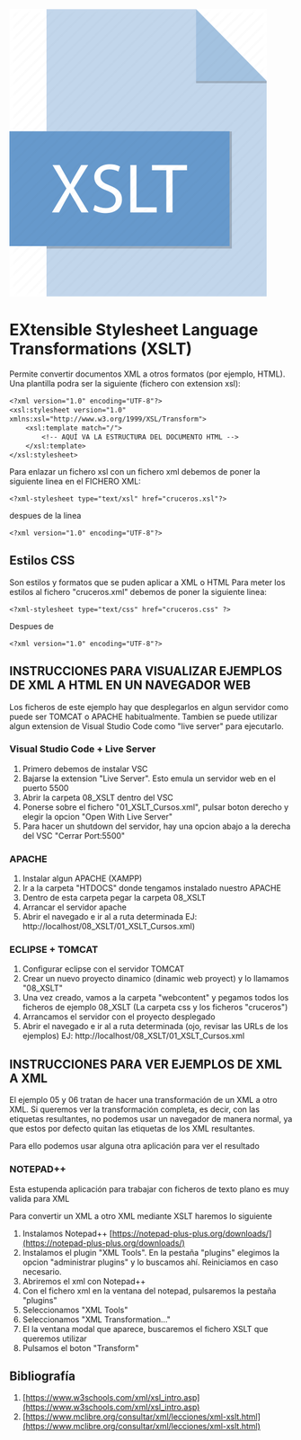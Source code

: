 ![XSLT](img/xslt.png "Aprende XSLT!!")
# EXtensible Stylesheet Language Transformations (XSLT)

Permite convertir documentos XML a otros formatos (por ejemplo, HTML). Una plantilla podra ser la siguiente (fichero con extension xsl):

	<?xml version="1.0" encoding="UTF-8"?>
	<xsl:stylesheet version="1.0" xmlns:xsl="http://www.w3.org/1999/XSL/Transform">
		<xsl:template match="/">
			<!-- AQUÍ VA LA ESTRUCTURA DEL DOCUMENTO HTML -->
		</xsl:template>
	</xsl:stylesheet>

Para enlazar un fichero xsl con un fichero xml debemos de poner la 
siguiente linea en el FICHERO XML:

	<?xml-stylesheet type="text/xsl" href="cruceros.xsl"?>
	
despues de la linea

	<?xml version="1.0" encoding="UTF-8"?>


## Estilos CSS

Son estilos y formatos que se puden aplicar a XML o HTML
Para meter los estilos al fichero "cruceros.xml" debemos de poner
la siguiente linea:

	<?xml-stylesheet type="text/css" href="cruceros.css" ?>

Despues de 

	<?xml version="1.0" encoding="UTF-8"?>

## INSTRUCCIONES PARA VISUALIZAR EJEMPLOS DE XML A HTML EN UN NAVEGADOR WEB

Los ficheros de este ejemplo hay que desplegarlos en algun servidor como puede ser TOMCAT o APACHE
habitualmente. Tambien se puede utilizar algun extension de Visual Studio Code como "live server"
para ejecutarlo.

### Visual Studio Code + Live Server

1. Primero debemos de instalar VSC
2. Bajarse la extension "Live Server". Esto emula un servidor web en el puerto 5500
3. Abrir la carpeta 08_XSLT dentro del VSC
4. Ponerse sobre el fichero "01_XSLT_Cursos.xml", pulsar boton derecho y elegir la opcion
"Open With Live Server"
5. Para hacer un shutdown del servidor, hay una opcion abajo a la derecha del VSC "Cerrar Port:5500"

### APACHE

1. Instalar algun APACHE (XAMPP) 
2. Ir a la carpeta "HTDOCS" donde tengamos instalado nuestro APACHE
3. Dentro de esta carpeta pegar la carpeta 08_XSLT
4. Arrancar el servidor apache
4. Abrir el navegado e ir al a ruta determinada EJ: http://localhost/08_XSLT/01_XSLT_Cursos.xml)

### ECLIPSE + TOMCAT

1. Configurar eclipse con el servidor TOMCAT
2. Crear un nuevo proyecto dinamico (dinamic web proyect) y lo llamamos "08_XSLT"
3. Una vez creado, vamos a la carpeta "webcontent" y pegamos todos los ficheros de ejemplo 08_XSLT (La carpeta css y los ficheros "cruceros")
4. Arrancamos el servidor con el proyecto desplegado
5. Abrir el navegado e ir al a ruta determinada (ojo, revisar las URLs de los ejemplos) EJ: http://localhost/08_XSLT/01_XSLT_Cursos.xml

## INSTRUCCIONES PARA VER EJEMPLOS DE XML A XML

El ejemplo 05 y 06 tratan de hacer una transformación de un XML a otro XML. Si queremos ver la transformación completa, es decir, con las etiquetas resultantes, no podemos usar un navegador de manera normal, ya que estos por defecto quitan las etiquetas de los XML resultantes.

Para ello podemos usar alguna otra aplicación para ver el resultado

### NOTEPAD++

Esta estupenda aplicación para trabajar con ficheros de texto plano es muy valida para XML

Para convertir un XML a otro XML mediante XSLT haremos lo siguiente

1. Instalamos Notepad++ [https://notepad-plus-plus.org/downloads/](https://notepad-plus-plus.org/downloads/)
2. Instalamos el plugin "XML Tools". En la pestaña "plugins" elegimos la opcion "administrar plugins" y lo buscamos ahí. Reiniciamos en caso necesario. 
3. Abriremos el xml con Notepad++
4. Con el fichero xml en la ventana del notepad, pulsaremos la pestaña "plugins"
5. Seleccionamos  "XML Tools"
6. Seleccionamos "XML Transformation..." 
7. El la ventana modal que aparece, buscaremos el fichero XSLT que queremos utilizar
8. Pulsamos el boton "Transform"

## Bibliografía
1. [https://www.w3schools.com/xml/xsl_intro.asp](https://www.w3schools.com/xml/xsl_intro.asp)
2. [https://www.mclibre.org/consultar/xml/lecciones/xml-xslt.html](https://www.mclibre.org/consultar/xml/lecciones/xml-xslt.html)

